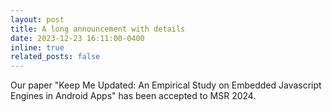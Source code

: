```yaml
---
layout: post
title: A long announcement with details
date: 2023-12-23 16:11:00-0400
inline: true
related_posts: false
---
```


Our paper "Keep Me Updated: An Empirical Study on Embedded Javascript Engines in Android Apps" has been accepted to MSR 2024.
